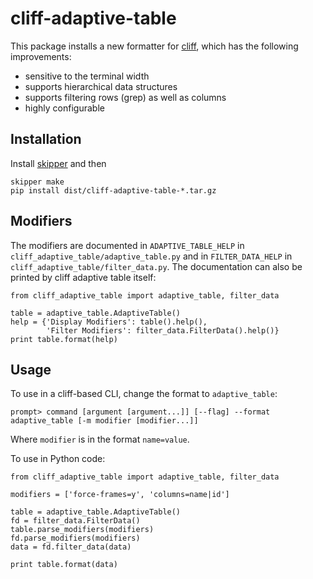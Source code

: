 # cliff-adaptive-table

This package installs a new formatter for [cliff](https://github.com/Stratoscale/cliff), which has the following improvements:
- sensitive to the terminal width
- supports hierarchical data structures
- supports filtering rows (grep) as well as columns
- highly configurable

## Installation
Install [skipper](https://github.com/Stratoscale/skipper) and then
```
skipper make
pip install dist/cliff-adaptive-table-*.tar.gz
```

## Modifiers

The modifiers are documented in `ADAPTIVE_TABLE_HELP` in
`cliff_adaptive_table/adaptive_table.py` and in `FILTER_DATA_HELP` in
`cliff_adaptive_table/filter_data.py`. The documentation can also be
printed by cliff adaptive table itself:

```
from cliff_adaptive_table import adaptive_table, filter_data

table = adaptive_table.AdaptiveTable()
help = {'Display Modifiers': table().help(),
        'Filter Modifiers': filter_data.FilterData().help()}
print table.format(help)
```


## Usage
To use in a cliff-based CLI, change the format to `adaptive_table`:
```
prompt> command [argument [argument...]] [--flag] --format adaptive_table [-m modifier [modifier...]]
```
Where `modifier` is in the format `name=value`.

To use in Python code:
```
from cliff_adaptive_table import adaptive_table, filter_data

modifiers = ['force-frames=y', 'columns=name|id']

table = adaptive_table.AdaptiveTable()
fd = filter_data.FilterData()
table.parse_modifiers(modifiers)
fd.parse_modifiers(modifiers)
data = fd.filter_data(data)

print table.format(data)
```